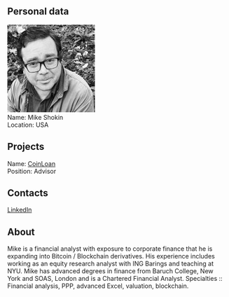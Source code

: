 ## Personal data
![mike shokin photo](photo/mike_shokin.jpg)  
Name:   Mike Shokin  
Location: USA  
## Projects 
Name: [CoinLoan](../projects/coinloan.md)  
Position: Advisor   
## Contacts
[LinkedIn](https://www.linkedin.com/in/mshokin/)    
## About
Mike is a financial analyst with exposure to corporate finance that he is expanding into Bitcoin / Blockchain derivatives. His experience includes working as an equity research analyst with ING Barings and teaching at NYU. Mike has advanced degrees in finance from Baruch College, New York and SOAS, London and is a Chartered Financial Analyst.
Specialties :: Financial analysis, PPP, advanced Excel, valuation, blockchain.
